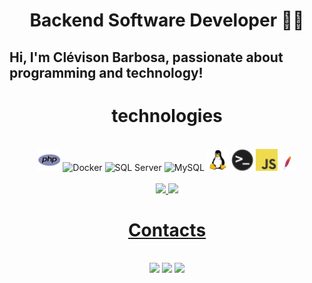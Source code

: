 <div align="center">

# Backend Software Developer 👨‍💻

</div>


## Hi, I'm Clévison Barbosa, passionate about programming and technology!

<div align="center">

# technologies

</div>

<div style="display: inline_block" align="center"><br>

  <img height="35" src="https://raw.githubusercontent.com/github/explore/80688e429a7d4ef2fca1e82350fe8e3517d3494d/topics/php/php.png" title="java" alt="java">
  <img height="25" src="https://raw.githubusercontent.com/leandrocgsi/leandrocgsi/2331dded51784b78b8b66fd83037b2f2e28943e3/svg_logos/docker_logo.svg" title="Docker" alt="Docker" />
  <img width="22" height="35" src="https://github.com/leandrocgsi/leandrocgsi/blob/main/svg_logos/microsoft-sql-server.png" title="SQL Server" alt="SQL Server"/></code>
  <img width="25" height="25" src="https://www.vectorlogo.zone/logos/mysql/mysql-icon.svg" title="MySQL" alt="MySQL"/></code>
  <img height="35" src="https://raw.githubusercontent.com/github/explore/80688e429a7d4ef2fca1e82350fe8e3517d3494d/topics/linux/linux.png" title="Linux" alt="linux">
  <img height="35" src="https://raw.githubusercontent.com/github/explore/80688e429a7d4ef2fca1e82350fe8e3517d3494d/topics/terminal/terminal.png" title="Terminal" alt="Terminal">
 <img height="35" src="https://raw.githubusercontent.com/github/explore/80688e429a7d4ef2fca1e82350fe8e3517d3494d/topics/javascript/javascript.png" title="javascript" alt="javascript">
<img width="25" height="25" src="https://raw.githubusercontent.com/vscode-icons/vscode-icons/master/icons/file_type_apache.svg" title="Apache" alt="Apache" /></code>


</div>

<br>

<div align="center">
  <a href="https://github.com/clevisonbarbosa">
  <img height="180em" src="https://github-readme-stats.vercel.app/api?username=clevisonbarbosa&show_icons=true&theme=dracula&include_all_commits=true&count_private=true"/>
  <img height="180em" src="https://github-readme-stats.vercel.app/api/top-langs/?username=clevisonbarbosa&layout=compact&langs_count=7&theme=dracula"/>
</div>

<div align="center">
  <h1>Contacts</h1>
</div>
<br>
  
<div style="display: inline_block" align="center"> 
  <a href = "mailto:clevisonbarbosa@gmail.com"><img src="https://img.shields.io/badge/-Gmail-%23333?style=for-the-badge&logo=gmail&logoColor=white" target="_blank"></a>
  <a href="https://www.linkedin.com/in/cl%C3%A9vison-barbosa-9b1803203/" target="_blank"><img src="https://img.shields.io/badge/-LinkedIn-%230077B5?style=for-the-badge&logo=linkedin&logoColor=white" target="_blank"></a> 
  <a href="https://api.whatsapp.com/send?phone=5575999587141&text=Olá,clevison!" target="_blank"><img src="https://img.shields.io/badge/WhatsApp-25D366?style=for-the-badge&logo=whatsapp&logoColor=white" target="_blank"></a>
</div>
